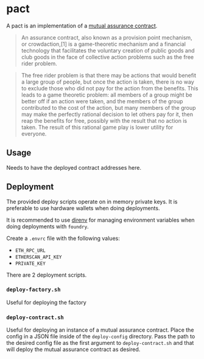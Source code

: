 # pact

A pact is an implementation of a [mutual assurance contract](https://en.wikipedia.org/wiki/Assurance_contract).

> An assurance contract, also known as a provision point mechanism, or crowdaction,[1] is a game-theoretic mechanism and a financial technology that facilitates the voluntary creation of public goods and club goods in the face of collective action problems such as the free rider problem.

> The free rider problem is that there may be actions that would benefit a large group of people, but once the action is taken, there is no way to exclude those who did not pay for the action from the benefits. This leads to a game theoretic problem: all members of a group might be better off if an action were taken, and the members of the group contributed to the cost of the action, but many members of the group may make the perfectly rational decision to let others pay for it, then reap the benefits for free, possibly with the result that no action is taken. The result of this rational game play is lower utility for everyone.

## Usage

Needs to have the deployed contract addresses here.


## Deployment

The provided deploy scripts operate on in memory private keys.
It is preferable to use hardware wallets when doing deployments.

It is recommended to use [direnv](https://direnv.net) for managing
environment variables when doing deployments with `foundry`.

Create a `.envrc` file with the following values:
- `ETH_RPC_URL`
- `ETHERSCAN_API_KEY`
- `PRIVATE_KEY`

There are 2 deployment scripts.

### `deploy-factory.sh`

Useful for deploying the factory

### `deploy-contract.sh`

Useful for deploying an instance of a mutual assurance contract.
Place the config in a JSON file inside of the `deploy-config`
directory. Pass the path to the desired config file as the first
argument to `deploy-contract.sh` and that will deploy the mutual
assurance contract as desired.
